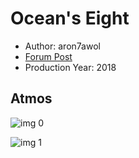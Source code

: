 # Ocean's Eight

* Author: aron7awol
* [Forum Post](https://www.avsforum.com/threads/bass-eq-for-filtered-movies.2995212/post-56714208)
* Production Year: 2018

## Atmos

![img 0](https://i.imgur.com/SyJKaY5.jpg)

![img 1](https://i.imgur.com/FpP563S.jpg)

